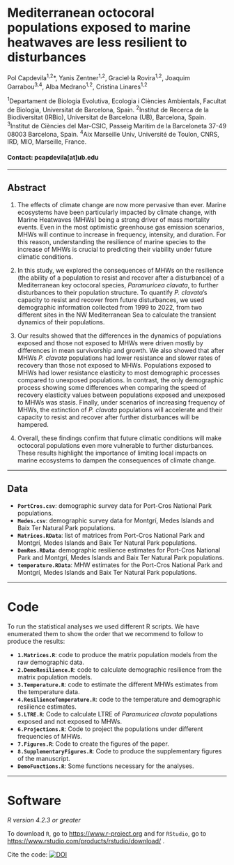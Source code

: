 # Mediterranean octocoral populations exposed to marine heatwaves are less resilient to disturbances 

Pol Capdevila<sup>1,2</sup>*, Yanis Zentner<sup>1,2</sup>, Graciel·la Rovira<sup>1,2</sup>, Joaquim Garrabou<sup>3,4</sup>, Alba Medrano<sup>1,2</sup>, Cristina Linares<sup>1,2</sup>
 
<sup>1</sup>Departament de Biologia Evolutiva, Ecologia i Ciències Ambientals, Facultat de Biologia, Universitat de Barcelona, Spain. 
<sup>2</sup>Institut de Recerca de la Biodiversitat (IRBio), Universitat de Barcelona (UB), Barcelona, Spain.
<sup>3</sup>Institut de Ciències del Mar-CSIC, Passeig Marítim de la Barceloneta 37-49 08003 Barcelona, Spain.
<sup>4</sup>Aix Marseille Univ, Université de Toulon, CNRS, IRD, MIO, Marseille, France.


#### Contact: pcapdevila[at]ub.edu

---

## Abstract

1. The effects of climate change are now more pervasive than ever. Marine ecosystems have been particularly impacted by climate change, with Marine Heatwaves (MHWs) being a strong driver of mass mortality events. Even in the most optimistic greenhouse gas emission scenarios, MHWs will continue to increase in frequency, intensity, and duration. For this reason, understanding the resilience of marine species to the increase of MHWs is crucial to predicting their viability under future climatic conditions. 

2. In this study, we explored the consequences of MHWs on the resilience (the ability of a population to resist and recover after a disturbance) of a Mediterranean key octocoral species, _Paramuricea clavata_, to further disturbances to their population structure. To quantify _P. clavata_’s capacity to resist and recover from future disturbances, we used demographic information collected from 1999 to 2022, from two different sites in the NW Mediterranean Sea to calculate the transient dynamics of their populations. 

3. Our results showed that the differences in the dynamics of populations exposed and those not exposed to MHWs were driven mostly by differences in mean survivorship and growth. We also showed that after MHWs _P. clavata_ populations had lower resistance and slower rates of recovery than those not exposed to MHWs. Populations exposed to MHWs had lower resistance elasticity to most demographic processes compared to unexposed populations. In contrast, the only demographic process showing some differences when comparing the speed of recovery elasticity values between populations exposed and unexposed to MHWs was stasis. Finally, under scenarios of increasing frequency of MHWs, the extinction of _P. clavata_ populations will accelerate and their capacity to resist and recover after further disturbances will be hampered. 

4. Overall, these findings confirm that future climatic conditions will make octocoral populations even more vulnerable to further disturbances. These results highlight the importance of limiting local impacts on marine ecosystems to dampen the consequences of climate change.


---

## Data

- __`PortCros.csv`__: demographic survey data for Port-Cros National Park populations. 
- __`Medes.csv`__: demographic survey data for Montgrí, Medes Islands and Baix Ter Natural Park populations. 
- __`Matrices.RData`__: list of matrices from Port-Cros National Park and Montgrí, Medes Islands and Baix Ter Natural Park populations. 
- __`DemRes.RData`__: demographic resilience estimates for Port-Cros National Park and Montgrí, Medes Islands and Baix Ter Natural Park populations. 
- __`temperature.RData`__: MHW estimates for the Port-Cros National Park and Montgrí, Medes Islands and Baix Ter Natural Park populations. 


---

# Code

To run the statistical analyses we used different R scripts. We have enumerated them to show the order that we recommend to follow to produce the results: 

- __`1.Matrices.R`__: code to produce the matrix population models from the raw demographic data.
- __`2.DemoResilience.R`__: code to calculate demographic resilience from the matrix population models.
- __`3.Temperature.R`__: code to estimate the different MHWs estimates from the temperature data.
- __`4.ResilienceTemperature.R`__: code to the temperature and demographic resilience estimates.
- __`5.LTRE.R`__: Code to calculate LTRE of _Paramuricea clavata_ populations exposed and not exposed to MHWs.
- __`6.Projections.R`__: Code to project the populations under different frequencies of MHWs.
- __`7.Figures.R`__: Code to create the figures of the paper.
 - __`8.SupplementaryFigures.R`__: Code to produce the supplementary figures of the manuscript.
 - __`DemoFunctions.R`__: Some functions necessary for the analyses.
  
---

# Software

_R version 4.2.3 or greater_

To download `R`, go to https://www.r-project.org and for `RStudio`, go to https://www.rstudio.com/products/rstudio/download/ .

Cite the code: [![DOI](https://zenodo.org/badge/812910476.svg)](https://zenodo.org/doi/10.5281/zenodo.11545408)
